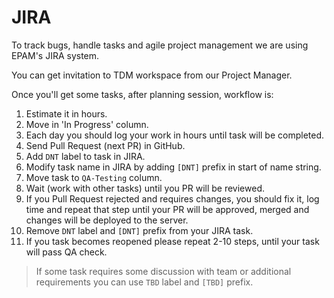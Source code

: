 # JIRA

To track bugs, handle tasks and agile project management we are using EPAM's JIRA system.

You can get invitation to TDM workspace from our Project Manager.

Once you'll get some tasks, after planning session, workflow is:

1. Estimate it in hours.
2. Move in 'In Progress' column.
3. Each day you should log your work in hours until task will be completed.
4. Send Pull Request (next PR) in GitHub.
5. Add `DNT` label to task in JIRA.
6. Modify task name in JIRA by adding `[DNT]` prefix in start of name string.
7. Move task to `QA-Testing` column.
8. Wait (work with other tasks) until you PR will be reviewed.
9. If you Pull Request rejected and requires changes, you should fix it, log time and repeat that step until your PR will be approved, merged and changes will be deployed to the server.
10. Remove `DNT` label and `[DNT]` prefix from your JIRA task.
11. If you task becomes reopened please repeat 2-10 steps, until your task will pass QA check.

> If some task requires some discussion with team or additional requirements you can use `TBD` label and `[TBD]` prefix.
